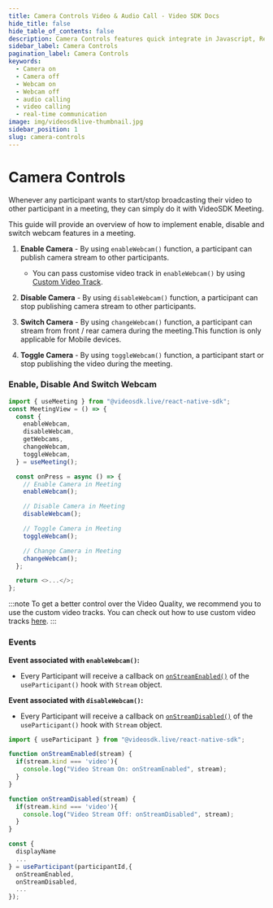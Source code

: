 ```yaml
---
title: Camera Controls Video & Audio Call - Video SDK Docs
hide_title: false
hide_table_of_contents: false
description: Camera Controls features quick integrate in Javascript, React JS, Android, IOS, React Native, Flutter with Video SDK to add live video & audio conferencing to your applications.
sidebar_label: Camera Controls
pagination_label: Camera Controls
keywords:
  - Camera on
  - Camera off
  - Webcam on
  - Webcam off
  - audio calling
  - video calling
  - real-time communication
image: img/videosdklive-thumbnail.jpg
sidebar_position: 1
slug: camera-controls
---
```


# Camera Controls

Whenever any participant wants to start/stop broadcasting their video to other participant in a meeting, they can simply do it with VideoSDK Meeting.

This guide will provide an overview of how to implement enable, disable and switch webcam features in a meeting.

1. **Enable Camera** - By using `enableWebcam()` function, a participant can publish camera stream to other participants.

   - You can pass customise video track in `enableWebcam()` by using [Custom Video Track](/react-native/guide/video-and-audio-calling-api-sdk/features/custom-track/custom-video-track#using-custom-video-track).

2. **Disable Camera** - By using `disableWebcam()` function, a participant can stop publishing camera stream to other participants.

3. **Switch Camera** - By using `changeWebcam()` function, a participant can stream from front / rear camera during the meeting.This function is only applicable for Mobile devices.

4. **Toggle Camera** - By using `toggleWebcam()` function, a participant start or stop publishing the video during the meeting.

### Enable, Disable And Switch Webcam

```js
import { useMeeting } from "@videosdk.live/react-native-sdk";
const MeetingView = () => {
  const {
    enableWebcam,
    disableWebcam,
    getWebcams,
    changeWebcam,
    toggleWebcam,
  } = useMeeting();

  const onPress = async () => {
    // Enable Camera in Meeting
    enableWebcam();

    // Disable Camera in Meeting
    disableWebcam();

    // Toggle Camera in Meeting
    toggleWebcam();

    // Change Camera in Meeting
    changeWebcam();
  };

  return <>...</>;
};
```

:::note
To get a better control over the Video Quality, we recommend you to use the custom video tracks. You can check out how to use custom video tracks [here](./custom-track/custom-video-track.md).
:::

### Events

**Event associated with `enableWebcam()`:**

- Every Participant will receive a callback on [`onStreamEnabled()`](../../../api/sdk-reference/use-participant/events#onstreamenabled) of the `useParticipant()` hook with `Stream` object.

**Event associated with `disableWebcam()`:**

- Every Participant will receive a callback on [`onStreamDisabled()`](../../../api/sdk-reference/use-participant/events#onstreamdisabled) of the `useParticipant()` hook with `Stream` object.

```js
import { useParticipant } from "@videosdk.live/react-native-sdk";

function onStreamEnabled(stream) {
  if(stream.kind === 'video'){
    console.log("Video Stream On: onStreamEnabled", stream);
  }
}

function onStreamDisabled(stream) {
  if(stream.kind === 'video'){
    console.log("Video Stream Off: onStreamDisabled", stream);
  }
}

const {
  displayName
  ...
} = useParticipant(participantId,{
  onStreamEnabled,
  onStreamDisabled,
  ...
});
```
